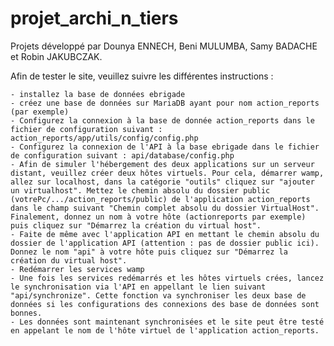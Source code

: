# projet_archi_n_tiers
Projets développé par Dounya ENNECH, Beni MULUMBA, Samy BADACHE et Robin JAKUBCZAK.


Afin de tester le site, veuillez suivre les différentes instructions :

	- installez la base de données ebrigade
	- créez une base de données sur MariaDB ayant pour nom action_reports (par exemple)
	- Configurez la connexion à la base de donnée action_reports dans le fichier de configuration suivant : action_reports/app/utils/config/config.php
	- Configurez la connexion de l'API à la base ebrigade dans le fichier de configuration suivant : api/database/config.php
	- Afin de simuler l'hébergement des deux applications sur un serveur distant, veuillez créer deux hôtes virtuels. Pour cela, démarrer wamp, allez sur localhost, dans la catégorie "outils" cliquez sur "ajouter un virtualhost". Mettez le chemin absolu du dossier public (votrePc/.../action_reports/public) de l'application action_reports dans le champ suivant "Chemin complet absolu du dossier VirtualHost". Finalement, donnez un nom à votre hôte (actionreports par exemple) puis cliquez sur "Démarrez la création du virtual host".
	- Faite de même avec l'application API en mettant le chemin absolu du dossier de l'application API (attention : pas de dossier public ici). Donnez le nom "api" à votre hôte puis cliquez sur "Démarrez la création du virtual host".
	- Redémarrer les services wamp
	- Une fois les services redémarrés et les hôtes virtuels crées, lancez le synchronisation via l'API en appellant le lien suivant "api/synchronize". Cette fonction va synchroniser les deux base de données si les configurations des connexions des base de données sont bonnes.
	- Les données sont maintenant synchronisées et le site peut être testé en appelant le nom de l'hôte virtuel de l'application action_reports. 

